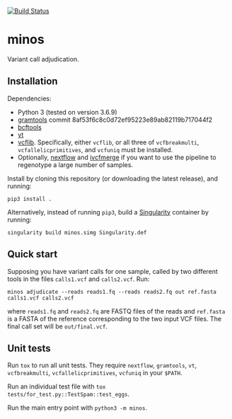 [![Build Status](https://travis-ci.org/iqbal-lab-org/minos.svg?branch=master)](https://travis-ci.org/iqbal-lab-org/minos)

# minos
Variant call adjudication.


## Installation

Dependencies:

* Python 3 (tested on version 3.6.9)
* [gramtools](https://github.com/iqbal-lab-org/gramtools) commit
  8af53f6c8c0d72ef95223e89ab82119b717044f2
* [bcftools](https://samtools.github.io/bcftools/)
* [vt](https://github.com/atks/vt.git)
* [vcflib](https://github.com/vcflib/vcflib.git). Specifically,
  either `vcflib`, or all three of
  `vcfbreakmulti`, `vcfallelicprimitives`, and `vcfuniq` must be installed.
* Optionally, [nextflow](https://www.nextflow.io/) and [ivcfmerge](https://github.com/iqbal-lab-org/ivcfmerge) if you want to use the
  pipeline to regenotype a large number of samples.

Install by cloning this repository (or downloading the latest release), and
running:

```
pip3 install .
```

Alternatively, instead of running `pip3`, build a
[Singularity](https://sylabs.io/singularity/) container by running:

```
singularity build minos.simg Singularity.def
```


## Quick start

Supposing you have variant calls for one sample, called by two different tools
in the files `calls1.vcf` and `calls2.vcf`. Run:

```
minos adjudicate --reads reads1.fq --reads reads2.fq out ref.fasta calls1.vcf calls2.vcf
```

where `reads1.fq` and `reads2.fq` are FASTQ files of the reads and `ref.fasta`
is a FASTA of the reference corresponding to the two input VCF files.
The final call set will be `out/final.vcf`.


## Unit tests

Run `tox` to run all unit tests.
They require `nextflow`, `gramtools`, `vt`, `vcfbreakmulti`,
`vcfallelicprimitives`, `vcfuniq`  in your `$PATH`.

Run an individual test file with `tox tests/for_test.py::TestSpam::test_eggs`.

Run the main entry point with `python3 -m minos`.
